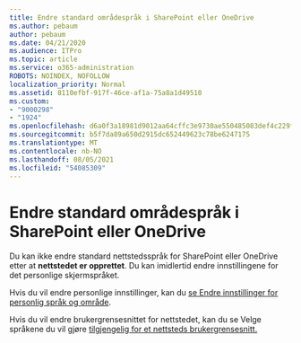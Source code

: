 ```yaml
---
title: Endre standard områdespråk i SharePoint eller OneDrive
ms.author: pebaum
author: pebaum
ms.date: 04/21/2020
ms.audience: ITPro
ms.topic: article
ms.service: o365-administration
ROBOTS: NOINDEX, NOFOLLOW
localization_priority: Normal
ms.assetid: 8110efbf-917f-46ce-af1a-75a8a1d49510
ms.custom:
- "9000298"
- "1924"
ms.openlocfilehash: d6a0f3a18981d9012aa64cffc3e9730ae550485083def4c229f1b2235ff98403
ms.sourcegitcommit: b5f7da89a650d2915dc652449623c78be6247175
ms.translationtype: MT
ms.contentlocale: nb-NO
ms.lasthandoff: 08/05/2021
ms.locfileid: "54085309"
---
```

# <a name="change-the-default-site-language-in-sharepoint-or-onedrive"></a>Endre standard områdespråk i SharePoint eller OneDrive 

Du kan ikke endre standard nettstedsspråk for SharePoint eller OneDrive etter at **nettstedet er opprettet**. Du kan imidlertid endre innstillingene for det personlige skjermspråket.

Hvis du vil endre personlige innstillinger, kan du [se Endre innstillinger for personlig språk og område](https://support.office.com/article/Change-your-personal-language-and-region-settings-caa1fccc-bcdb-42f3-9e5b-45957647ffd7).

Hvis du vil endre brukergrensesnittet for nettstedet, kan du se Velge språkene du vil gjøre [tilgjengelig for et nettsteds brukergrensesnitt.](https://support.office.com/article/choose-the-languages-you-want-to-make-available-for-a-site-s-user-interface-16d3a83c-05ab-4b50-8fbb-ff576a3351e8)

